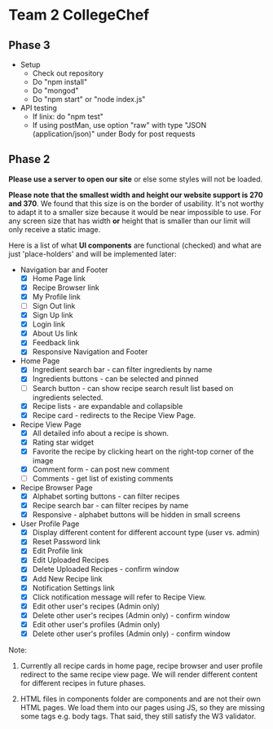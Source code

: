 # Team 2 CollegeChef

## Phase 3
* Setup
  - Check out repository
  - Do "npm install"
  - Do "mongod"
  - Do "npm start" or "node index.js"
* API testing
  - If linix: do "npm test"
  - If using postMan, use option "raw" with type "JSON (application/json)" under Body for post requests


## Phase 2
**Please use a server to open our site** or else some styles will not be loaded.

**Please note that the smallest width and height our website support is 270 and 370**. We found that this size is on the border of usability. It's not worthy to adapt it to a smaller size because it would be near impossible to use. For any screen size that has width **or** height that is smaller than our limit will only receive a static image. 

Here is a list of what **UI components** are functional (checked) and what are just 'place-holders' and will be implemented later:
* Navigation bar and Footer
  - [x] Home Page link
  - [x] Recipe Browser link
  - [x] My Profile link
  - [ ] Sign Out link
  - [x] Sign Up link
  - [x] Login link
  - [x] About Us link
  - [x] Feedback link
  - [x] Responsive Navigation and Footer
* Home Page
  - [x] Ingredient search bar - can filter ingredients by name
  - [x] Ingredients buttons - can be selected and pinned
  - [ ] Search button - can show recipe search result list based on ingredients selected.
  - [x] Recipe lists - are expandable and collapsible
  - [x] Recipe card - redirects to the Recipe View Page.
* Recipe View Page
  - [x] All detailed info about a recipe is shown.
  - [x] Rating star widget 
  - [x] Favorite the recipe by clicking heart on the right-top corner of the image
  - [x] Comment form - can post new comment
  - [ ] Comments - get list of existing comments
* Recipe Browser Page
  - [x] Alphabet sorting buttons - can filter recipes
  - [x] Recipe search bar - can filter recipes by name
  - [x] Responsive - alphabet buttons will be hidden in small screens
* User Profile Page
  - [x] Display different content for different account type (user vs. admin)
  - [x] Reset Password link
  - [x] Edit Profile link
  - [x] Edit Uploaded Recipes
  - [x] Delete Uploaded Recipes - confirm window
  - [x] Add New Recipe link
  - [x] Notification Settings link
  - [x] Click notification message will refer to Recipe View.
  - [x] Edit other user's recipes (Admin only)
  - [x] Delete other user's recipes (Admin only) - confirm window
  - [x] Edit other user's profiles (Admin only)
  - [x] Delete other user's profiles (Admin only) - confirm window

Note:

1. Currently all recipe cards in home page, recipe browser and user profile redirect to the same recipe view page. We will render different content for different recipes in future phases.

2. HTML files in components folder are components and are not their own HTML pages.  We load them into our pages using JS, so they are missing some tags e.g. body tags.  That said, they still satisfy the W3 validator.
